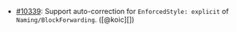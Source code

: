 * [#10339](https://github.com/rubocop/rubocop/issues/10339): Support auto-correction for `EnforcedStyle: explicit` of `Naming/BlockForwarding`. ([@koic][])

